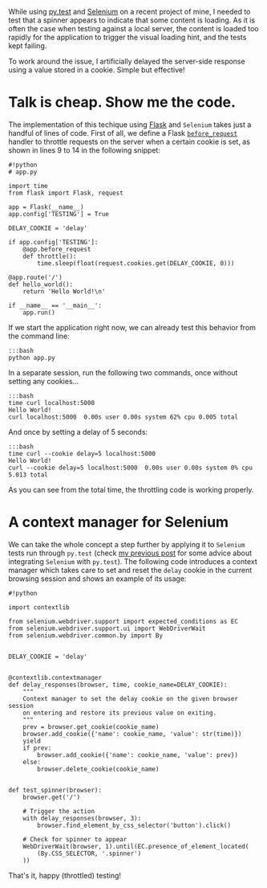 <!-- 
.. title: Throttling requests using Flask and Selenium
.. slug: throttling-requests-using-flask-and-selenium
.. date: 05/12/2014 03:56:44 PM UTC
.. tags: selenium, flask, testing, python
.. link: 
.. description: 
.. type: text
-->

While using [py.test](http://pytest.org/) and
[Selenium](http://docs.seleniumhq.org/) on a recent project of mine, I needed
to test that a spinner appears to indicate that some content is loading.
As it is often the case when testing against a local server, the content is
loaded too rapidly for the application to trigger the visual loading hint, and
the tests kept failing.

To work around the issue, I artificially delayed the server-side response using
a value stored in a cookie. Simple but effective!


Talk is cheap. Show me the code.
================================

The implementation of this techique using [Flask](http://flask.pocoo.org/) and
`Selenium` takes just a handful of lines of code.
First of all, we define a Flask
[`before_request`](http://flask.pocoo.org/docs/api/#flask.Flask.before_request)
handler to throttle requests on the server when a certain cookie is set, as
shown in lines 9 to 14 in the following snippet:

    #!python
    # app.py

    import time
    from flask import Flask, request

    app = Flask(__name__)
    app.config['TESTING'] = True

    DELAY_COOKIE = 'delay'

    if app.config['TESTING']:
        @app.before_request
        def throttle():
            time.sleep(float(request.cookies.get(DELAY_COOKIE, 0)))

    @app.route('/')
    def hello_world():
        return 'Hello World!\n'

    if __name__ == '__main__':
        app.run()

If we start the application right now, we can already test this behavior
from the command line:

    :::bash
    python app.py

In a separate session, run the following two commands, once without setting
any cookies...

    :::bash
    time curl localhost:5000
    Hello World!
    curl localhost:5000  0.00s user 0.00s system 62% cpu 0.005 total

And once by setting a delay of 5 seconds:

    :::bash
    time curl --cookie delay=5 localhost:5000
    Hello World!
    curl --cookie delay=5 localhost:5000  0.00s user 0.00s system 0% cpu 5.013 total

As you can see from the total time, the throttling code is working properly.


A context manager for Selenium
==============================

We can take the whole concept a step further by applying it to `Selenium` tests
run through `py.test` (check
[my previous post](/posts/combining-pytest-and-selenium.html) for some advice
about integrating `Selenium` with `py.test`).
The following code introduces a context manager which takes care to set and
reset the `delay` cookie in the current browsing session and shows
an example of its usage:

    #!python

    import contextlib

    from selenium.webdriver.support import expected_conditions as EC
    from selenium.webdriver.support.ui import WebDriverWait
    from selenium.webdriver.common.by import By


    DELAY_COOKIE = 'delay'


    @contextlib.contextmanager
    def delay_responses(browser, time, cookie_name=DELAY_COOKIE):
        """
        Context manager to set the delay cookie on the given browser session
        on entering and restore its previous value on exiting.
        """
        prev = browser.get_cookie(cookie_name)
        browser.add_cookie({'name': cookie_name, 'value': str(time)})
        yield
        if prev:
            browser.add_cookie({'name': cookie_name, 'value': prev})
        else:
            browser.delete_cookie(cookie_name)


    def test_spinner(browser):
        browser.get('/')

        # Trigger the action
        with delay_responses(browser, 3):
            browser.find_element_by_css_selector('button').click()

        # Check for spinner to appear
        WebDriverWait(browser, 1).until(EC.presence_of_element_located(
            (By.CSS_SELECTOR, '.spinner')
        ))

That's it, happy (throttled) testing!
